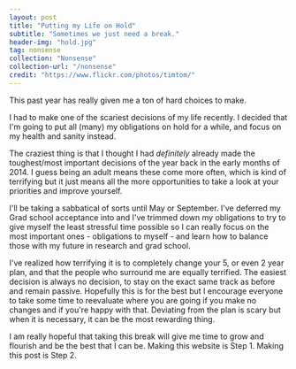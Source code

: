 ```yaml
---
layout: post
title: "Putting my Life on Hold"
subtitle: "Sometimes we just need a break."
header-img: "hold.jpg"
tag: nonsense
collection: "Nonsense"
collection-url: "/nonsense"
credit: "https://www.flickr.com/photos/timtom/"
---
```


This past year has really given me a ton of hard choices to make. 

I had to make one of the scariest decisions of my life recently. I decided that I'm going to put all (many) my obligations on hold for a while, and focus on my health and sanity instead.

The craziest thing is that I thought I had *definitely* already made the toughest/most important decisions of the year back in the early months of 2014. I guess being an adult means these come more often, which is kind of terrifying but it just means all the more opportunities to take a look at your priorities and improve yourself. 

I'll be taking a sabbatical of sorts until May or September. I've deferred my Grad school acceptance into and I've trimmed down my obligations to try to give myself the least stressful time possible so I can really focus on the most important ones - obligations to myself - and learn how to balance those with my future in research and grad school. 

I've realized how terrifying it is to completely change your 5, or even 2 year plan, and that the people who surround me are equally terrified. The easiest decision is always no decision, to stay on the exact same track as before and remain passive. Hopefully this is for the best but I encourage everyone to take some time to reevaluate where you are going if you make no changes and if you're happy with that. Deviating from the plan is scary but when it is necessary, it can be the most rewarding thing. 

I am really hopeful that taking this break will give me time to grow and flourish and be the best that I can be. Making this website is Step 1. Making this post is Step 2.
